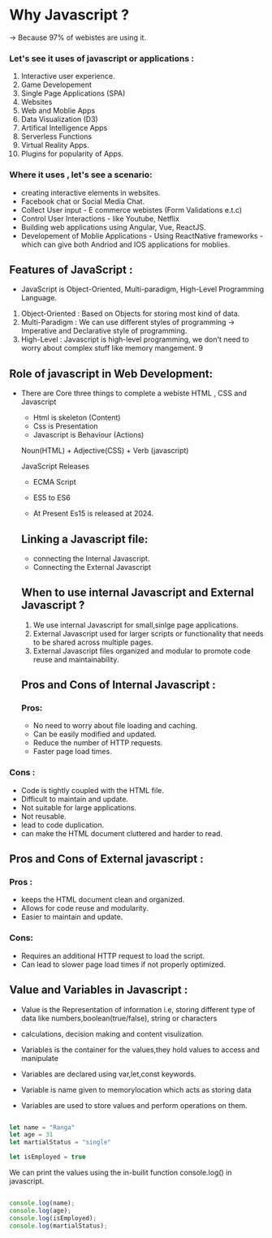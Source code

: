 # Why Javascript ? 

-> Because 97% of webistes are using it. 

### Let's see it uses of javascript or applications : 

1. Interactive user experience.
2. Game Developement
3. Single Page Applications (SPA)
4. Websites
5. Web and Moblie Apps
6. Data Visualization (D3)
7. Artifical Intelligence Apps
8. Serverless Functions
9. Virtual Reality Apps.
10. Plugins for popularity of Apps.

### Where it uses , let's see a scenario:

- creating interactive elements in websites.
- Facebook chat or Social Media Chat.
- Collect User input - E commerce webistes (Form Validations e.t.c)
- Control User Interactions - like Youtube, Netflix 
- Building web applications using Angular, Vue, ReactJS.
- Developement of Moblie Applications - Using ReactNative frameworks - which can give both Andriod and IOS applications for moblies.

## Features of  JavaScript : 

- JavaScript is Object-Oriented, Multi-paradigm, High-Level Programming Language.

1. Object-Oriented : Based on Objects for storing most kind of data.
2. Multi-Paradigm : We can use different styles of programming -> Imperative and Declarative style of programming.
3. High-Level : Javascript is high-level programming, we don't need to worry about complex stuff like  memory mangement.
9
## Role of javascript in Web Development: 

- There are Core three things to complete a webiste HTML , CSS and Javascript 
  - Html is skeleton (Content)
  - Css is Presentation
  - Javascript is Behaviour (Actions)

  Noun(HTML) + Adjective(CSS) + Verb (javascript)

  JavaScript  Releases 

  - ECMA Script 

  - ES5 to ES6 
  - At Present Es15 is released at 2024.

  ## Linking a Javascript file:

  - connecting the Internal Javascript.
  - Connecting the External Javascript

  ## When to use internal Javascript and External Javascript ?

  1. We use internal Javascript for small,sinlge page applications.
  2. External Javascript used for larger scripts or functionality that needs to be shared across multiple pages.
  3. External Javascript files organized and modular to promote code reuse and maintainability.


  ## Pros and Cons of Internal Javascript : 

  ### Pros:
  - No need to worry about file loading and caching.
  - Can be easily modified and updated.
  - Reduce the number of HTTP requests.
  - Faster page load times.

 ### Cons :

  - Code is tightly coupled with the HTML file.
  - Difficult to maintain and update.
  - Not suitable for large applications.
  - Not reusable.
  - lead to code duplication.
  - can make the HTML document cluttered and harder to read.

## Pros and Cons of External javascript :

### Pros :
- keeps the HTML document clean and organized.
- Allows for code reuse and modularity.
- Easier to maintain and update.

### Cons:
- Requires an additional HTTP request to load the script.
- Can lead to slower page load times if not properly optimized.

## Value and Variables in Javascript : 

- Value is the Representation of information i.e, storing different type of data like numbers,boolean(true/false), string or characters 
- calculations, decision making and content visulization.

- Variables is the container for the values,they hold values to access and manipulate
- Variables are declared using var,let,const keywords.
- Variable is name given to memorylocation which acts as storing data 
- Variables are used to store values and perform operations on them.

```javascript

let name = "Ranga"
let age = 31
let martialStatus = "single"

let isEmployed = true

```

We can print the values using the in-builit function console.log() in javascript.

```javascript

console.log(name);
console.log(age);
console.log(isEmployed);
console.log(martialStatus);

```